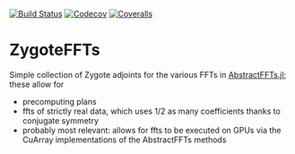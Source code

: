 [![Build Status](https://travis-ci.com/dsweber2/ZygoteFFTs.jl.svg?branch=master)](https://travis-ci.com/dsweber2/ZygoteFFTs.jl)
[![Codecov](https://codecov.io/gh/dsweber2/ZygoteFFTs.jl/branch/master/graph/badge.svg)](https://codecov.io/gh/dsweber2/ZygoteFFTs.jl)
[![Coveralls](https://coveralls.io/repos/github/dsweber2/ZygoteFFTs.jl/badge.svg?branch=master)](https://coveralls.io/github/dsweber2/ZygoteFFTs.jl?branch=master)

# ZygoteFFTs


Simple collection of Zygote adjoints for the various FFTs in
[AbstractFFTs.jl](https://juliamath.github.io/AbstractFFTs.jl/latest/api/#Public-Interface-1);
these allow for 

* precomputing plans
* ffts of strictly real data, which uses 1/2 as many coefficients thanks to
  conjugate symmetry
* probably most relevant: allows for ffts to be executed on GPUs via the
  CuArray implementations of the AbstractFFTs methods
